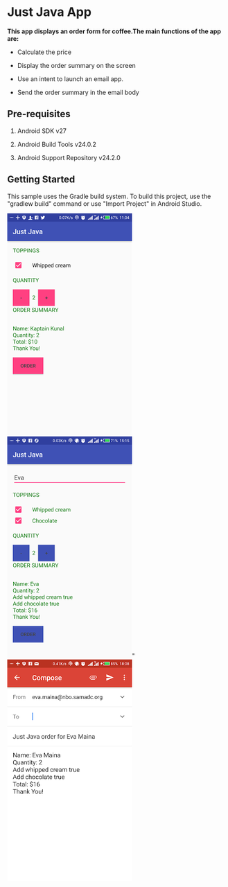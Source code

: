 

# Just Java App

**This app displays an order form for coffee.The main functions of the app are:**

* Calculate the price

* Display the order summary on the screen

* Use an intent to launch an email app.

* Send the order summary in the email body

## Pre-requisites
1. Android SDK v27

2. Android Build Tools v24.0.2

3. Android Support Repository v24.2.0

## Getting Started

This sample uses the Gradle build system. To build this project, use the "gradlew build" command or use "Import Project" in Android Studio.

![alt text](https://github.com/evamaina/Just-Java/blob/master/app/src/main/res/drawable/cream.png "Screenshot 1")                           ![alt text](https://github.com/evamaina/Just-Java/blob/master/app/src/main/res/drawable/eva.png "Screenshot 2")"                             ![alt text](https://github.com/evamaina/Just-Java/blob/master/app/src/main/res/drawable/mail.png "Screenshot 3") 

